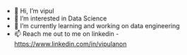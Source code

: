 - 👋 Hi, I’m vipul
- 👀 I’m interested in Data Science
- 🌱 I’m currently learning and working on data engineering 
- 📫 Reach me out to me on linkedin - https://www.linkedin.com/in/vipulanon

<!---
vipulanon/vipulanon is a ✨ special ✨ repository because its `README.md` (this file) appears on your GitHub profile.
You can click the Preview link to take a look at your changes.
--->
